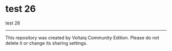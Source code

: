 # test 26

test 26

---

This repository was created by Voltaiq Community Edition. Please do not delete it or change its
sharing settings.
